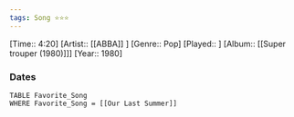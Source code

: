 ```yaml
---
tags: Song ⭐⭐⭐ 
---
```

[Time:: 4:20]
[Artist:: [[ABBA]] ]
[Genre:: Pop]
[Played:: ]
[Album:: [[Super trouper (1980)]]]
[Year:: 1980]
### Dates
````dataview
TABLE Favorite_Song
WHERE Favorite_Song = [[Our Last Summer]]
````